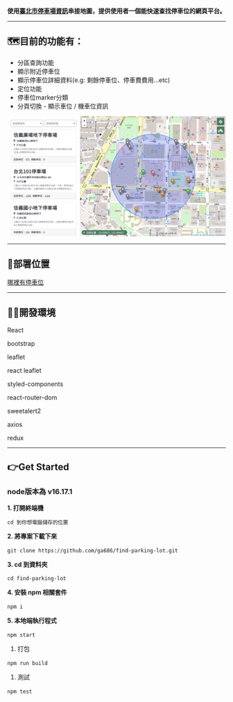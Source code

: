 **使用[臺北市停車場資訊](https://data.gov.tw/dataset/128435)串接地圖，提供使用者一個能快速查找停車位的網頁平台。**

---

## 🗺目前的功能有：

- 分區查詢功能
- 顯示附近停車位
- 顯示停車位詳細資料(e.g: 剩餘停車位、停車費費用…etc)
- 定位功能
- 停車位marker分類
- 分頁切換 - 顯示車位 / 機車位資訊

<img src="./public/screen-shot.png" alt="screen-shot" width="600"/>

---

## 📍部署位置

[哪裡有停車位](https://ga686.github.io/find-parking-lot/#/car)

---

## 🧑‍💻開發環境

React

bootstrap

leaflet

react leaflet

styled-components

react-router-dom

sweetalert2

axios

redux

---

## 👉****Get Started****

### **node版本為 v16.17.1**

**1. 打開終端機**

`cd 到你想電腦儲存的位置`

**2. 將專案下載下來**

`git clone https://github.com/ga686/find-parking-lot.git` 

**3. cd 到資料夾**

```
cd find-parking-lot

```

**4. 安裝 npm 相關套件**

`npm i`

**5. 本地端執行程式**

`npm start`

1. 打包

`npm run build`

1. 測試

`npm test`